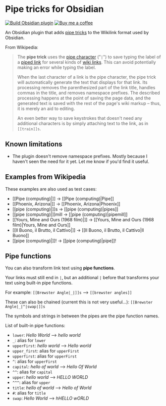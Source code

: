 # Pipe tricks for Obsidian

[![Build Obsidian plugin](https://github.com/marcusolsson/obsidian-pipe-tricks/actions/workflows/release.yml/badge.svg)](https://github.com/marcusolsson/obsidian-pipe-tricks/actions/workflows/release.yml)
[![Buy me a coffee](https://img.shields.io/badge/-buy_me_a%C2%A0coffee-gray?logo=buy-me-a-coffee)](https://www.buymeacoffee.com/marcusolsson)

An Obsidian plugin that adds [pipe tricks](https://en.wikipedia.org/wiki/Help:Pipe_trick) to the Wikilink format used by Obsidian.

From Wikipedia:

> The **pipe trick** uses the [pipe character](https://en.wikipedia.org/wiki/Pipe_character "Pipe character") ("`|`") to save typing the label of a [piped link](https://en.wikipedia.org/wiki/Help:Piped_link "Help:Piped link") for several kinds of [wiki links](https://en.wikipedia.org/wiki/Wikilink "Wikilink"). This can avoid potentially making an error while typing the label.
>
> When the last character of a link is the pipe character, the pipe trick will automatically generate the text that displays for that link. Its processing removes the parenthesized part of the link title, handles commas in the title, and removes namespace prefixes. The described processing happens at the point of saving the page data, and the generated text is saved with the rest of the page's wiki markup – thus, it is merely an aid to editing.
>
> An even better way to save keystrokes that doesn't need any additional characters is by simply attaching text to the link, as in `[[train]]s`.

## Known limitations

- The plugin doesn't remove namespace prefixes. Mostly because I haven't seen the need for it yet. Let me know if you'd find it useful.

## Examples from Wikipedia

These examples are also used as test cases:

- [[Pipe (computing)|]] -> [[Pipe (computing)|Pipe]]
- [[Phoenix, Arizona|]] -> [[Phoenix, Arizona|Phoenix]]
- [[pipe (computing)|]]s -> [[pipe (computing)|pipes]]
- [[pipe (computing)|]]mill -> [[pipe (computing)|pipemill]]
- [[Yours, Mine and Ours (1968 film)|]] -> [[Yours, Mine and Ours (1968 film)|Yours, Mine and Ours]]
- [[Il Buono, il Brutto, il Cattivo|]] -> [[Il Buono, il Brutto, il Cattivo|Il Buono]]
- [[pipe (computing)|]]! -> [[pipe (computing)|pipe]]!

## Pipe functions

You can also transform link text using __pipe functions__.


Your links must still end in `|`, but an additional `|` before that transforms your text using built-in pipe functions.


For example: `[[Brewster Angle|_|]]s` ⟶ `[[brewster angles]]`

These can also be chained (current this is not very useful...): `[[Brewster Angle|_|^|swap|]]s`

The symbols and strings in between the pipes are the pipe function names.

List of built-in pipe functions:

- `lower`: _Hello World_ ⟶ _hello world_
- `_`: alias for `lower`
- `upperFirst`: _hello world_ ⟶ _Hello world_
- `upper_first`: alias for `upperFirst`
- `upperfirst`: alias for `upperFirst`
- `^`: alias for `upperFirst`
- `capital`: _hello of world_ ⟶ _Hello Of World_
- `^^`: alias for `capital`
- `upper`: _hello world_ ⟶ _HELLO WORLD_
- `^^^`: alias for `upper`
- `title`: _hello of world_ ⟶ _Hello of World_
- `#`: alias for `title`
- `swap`: _Hello World_ ⟶ _hHELLO wORLD_
